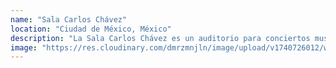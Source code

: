 ```yaml
---
name: "Sala Carlos Chávez"
location: "Ciudad de México, México"
description: "La Sala Carlos Chávez es un auditorio para conciertos musicales, obras teatrales y otras actividades culturales ubicado en el Centro Cultural Universitario de la Universidad Nacional Autónoma de México."
image: "https://res.cloudinary.com/dmrzmnjln/image/upload/v1740726012/website/places/axatqfzivujo0gg3unci.jpg"
---
```

